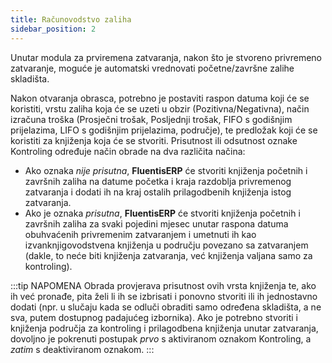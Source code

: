 ```yaml
---
title: Računovodstvo zaliha
sidebar_position: 2
---
```


Unutar modula za prviremena zatvaranja, nakon što je stvoreno privremeno zatvaranje, moguće je automatski vrednovati početne/završne zalihe skladišta.

Nakon otvaranja obrasca, potrebno je postaviti raspon datuma koji će se koristiti, vrstu zaliha koja će se uzeti u obzir (Pozitivna/Negativna), način izračuna troška (Prosječni trošak, Posljednji trošak, FIFO s godišnjim prijelazima, LIFO s godišnjim prijelazima, područje), te predložak koji će se koristiti za knjiženja koja će se stvoriti.
Prisutnost ili odsutnost oznake Kontroling određuje način obrade na dva različita načina:
- Ako oznaka *nije prisutna*, **FluentisERP** će stvoriti knjiženja početnih i završnih zaliha na datume početka i kraja razdoblja privremenog zatvaranja i dodati ih na kraj ostalih prilagodbenih knjiženja istog zatvaranja.
- Ako je oznaka *prisutna*, **FluentisERP** će stvoriti knjiženja početnih i završnih zaliha za svaki pojedini mjesec unutar raspona datuma obuhvaćenih privremenim zatvaranjem i umetnuti ih kao izvanknjigovodstvena knjiženja u području povezano sa zatvaranjem (dakle, to neće biti knjiženja zatvaranja, već knjiženja valjana samo za kontroling).

:::tip NAPOMENA
Obrada provjerava prisutnost ovih vrsta knjiženja te, ako ih već pronađe, pita želi li ih se izbrisati i ponovno stvoriti ili ih jednostavno dodati (npr. u slučaju kada se odluči obraditi samo određena skladišta, a ne sva, putem dostupnog padajućeg izbornika). Ako je potrebno stvoriti i knjiženja područja za kontroling i prilagodbena knjiženja unutar zatvaranja, dovoljno je
pokrenuti postupak *prvo* s aktiviranom oznakom Kontroling, a *zatim* s deaktiviranom oznakom.
:::